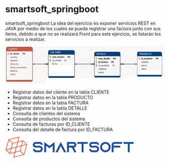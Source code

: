 # smartsoft_springboot
 smartsoft_springboot
 La idea del ejercicio es exponer servicios REST en JAVA por medio de los cuales se pueda registrar una factura junto con sus ítems, debido a que no se realizará Front para este ejercicio, se listarán los servicios a realizar.

![Screenshot](img.png)

- Registrar datos del cliente en la tabla CLIENTE
- Registrar datos en la tabla PRODUCTO
- Registrar datos en la tabla FACTURA
- Registrar datos en  la tabla DETALLE
- Consulta de clientes del sistema
- Consulta de productos del sistema
- Consulta de facturas por ID_CLIENTE
- Consulta del detalle de factura por ID_FACTURA



[![Screenshot](img_1.png)](http://smartsoft.la)
